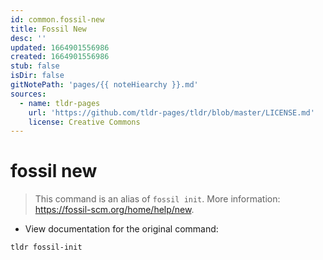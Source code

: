 ```yaml
---
id: common.fossil-new
title: Fossil New
desc: ''
updated: 1664901556986
created: 1664901556986
stub: false
isDir: false
gitNotePath: 'pages/{{ noteHiearchy }}.md'
sources:
  - name: tldr-pages
    url: 'https://github.com/tldr-pages/tldr/blob/master/LICENSE.md'
    license: Creative Commons
---
```

# fossil new

> This command is an alias of `fossil init`.
> More information: <https://fossil-scm.org/home/help/new>.

- View documentation for the original command:

`tldr fossil-init`

